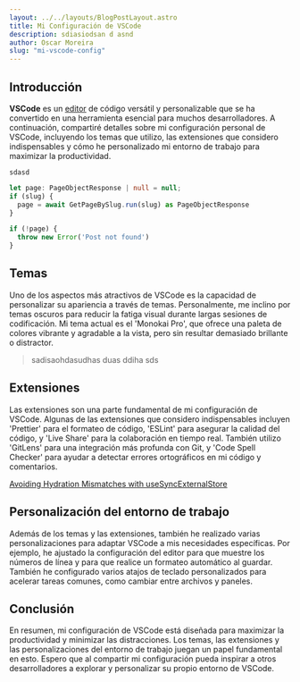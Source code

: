 ```yaml
---
layout: ../../layouts/BlogPostLayout.astro
title: Mi Configuración de VSCode
description: sdiasiodsan d asnd
author: Oscar Moreira
slug: "mi-vscode-config"
---
```


## Introducción

**VSCode** es un [editor](https://vscode.com) de código versátil y personalizable que se ha convertido en una herramienta esencial para muchos desarrolladores. A continuación, compartiré detalles sobre mi configuración personal de VSCode, incluyendo los temas que utilizo, las extensiones que considero indispensables y cómo he personalizado mi entorno de trabajo para maximizar la productividad.

`sdasd`

```ts
let page: PageObjectResponse | null = null;
if (slug) {
  page = await GetPageBySlug.run(slug) as PageObjectResponse
}

if (!page) {
  throw new Error('Post not found')
}
```

## Temas

Uno de los aspectos más atractivos de VSCode es la capacidad de personalizar su apariencia a través de temas. Personalmente, me inclino por temas oscuros para reducir la fatiga visual durante largas sesiones de codificación. Mi tema actual es el 'Monokai Pro', que ofrece una paleta de colores vibrante y agradable a la vista, pero sin resultar demasiado brillante o distractor.

> sadisaohdasudhas duas ddiha sds
> 

## Extensiones

Las extensiones son una parte fundamental de mi configuración de VSCode. Algunas de las extensiones que considero indispensables incluyen 'Prettier' para el formateo de código, 'ESLint' para asegurar la calidad del código, y 'Live Share' para la colaboración en tiempo real. También utilizo 'GitLens' para una integración más profunda con Git, y 'Code Spell Checker' para ayudar a detectar errores ortográficos en mi código y comentarios.

[Avoiding Hydration Mismatches with useSyncExternalStore](https://tkdodo.eu/blog/avoiding-hydration-mismatches-with-use-sync-external-store)

## Personalización del entorno de trabajo

Además de los temas y las extensiones, también he realizado varias personalizaciones para adaptar VSCode a mis necesidades específicas. Por ejemplo, he ajustado la configuración del editor para que muestre los números de línea y para que realice un formateo automático al guardar. También he configurado varios atajos de teclado personalizados para acelerar tareas comunes, como cambiar entre archivos y paneles.

## Conclusión

En resumen, mi configuración de VSCode está diseñada para maximizar la productividad y minimizar las distracciones. Los temas, las extensiones y las personalizaciones del entorno de trabajo juegan un papel fundamental en esto. Espero que al compartir mi configuración pueda inspirar a otros desarrolladores a explorar y personalizar su propio entorno de VSCode.